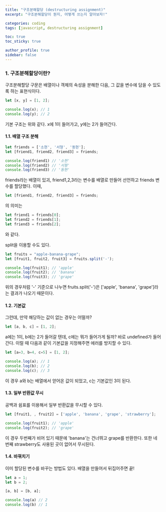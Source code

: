 ```yaml
---
title: "구조분해할당 (destructuring assignment)"
excerpt: "구조분해할당이 뭔지, 어떻게 쓰는지 알아보자!"

categories: coding
tags: [javascript, destructuring assignment]

toc: true
toc_sticky: true

author_profile: true
sidebar: false
---
```


### 1. 구조분해할당이란?
구조분해할당 구문은 배열이나 객체의 속성을 분해한 다음, 그 값을 변수에 담을 수 있도록 하는 표현식이다.

```javascript
let [x, y] = [1, 2];

console.log(x); // 1
console.log(y); // 2
```
기본 구조는 위와 같다. x에 1이 들어가고, y에는 2가 들어간다.

#### 1.1. 배열 구조 분해

```javascript
let friends = ['소현', '서형', '동현'];
let [friend1, friend2, friend3] = friends;

console.log(friend1) // '소현'
console.log(friend2) // '서형'
console.log(friend3) // '동현'
```

friends라는 배열이 있괴, friend1,2,3라는 변수를 배열로 만들어 선언하고 friends 변수를 할당했다. 이때, 

```javascript
let [friend1, friend2, friend3] = friends;
```
의 의미는

```javascript
let friend1 = friends[0];
let friend2 = friends[1];
let friend3 = friends[2];
```
와 같다.

split을 이용할 수도 있다.

```javascript
let fruits = "apple-banana-grape";
let [fruit1, fruit2, fruit3] = fruits.split('-');

console.log(fruit1); // 'apple'
console.log(fruit2); // 'banana'
console.log(fruit3); // 'grape'
```
위의 경우처럼 '-' 기준으로 나누면 fruits.split('-')은 ['apple', 'banana', 'grape']라는 결과가 나오기 때문이다.

#### 1.2. 기본값
그런데, 만약 해당하는 값이 없는 경우는 어떨까?

```javascript
let [a, b, c] = [1, 2];
```
a에는 1이, b에는 2가 들어갈 텐데, c에는 뭐가 들어가게 될까? 바로 undefined가 들어간다. 이럴 때 다음과 같이 기본값을 지정해주면 에러를 방지할 수 있다.

```javascript
let [a=3, b=4, c=5] = [1, 2];

console.log(a); // 1
console.log(b); // 2
console.log(c); // 3
```
이 경우 a와 b는 배열에서 얻어온 값이 되었고, c는 기본값인 3이 된다.

#### 1.3. 일부 반환값 무시

공백과 쉼표를 이용해서 일부 반환값을 무시할 수 있다.

```javascript
let [fruit1, , fruit2] = ['apple', 'banana', 'grape', 'strawberry'];

console.log(fruit1); // 'apple'
console.log(fruit2); // 'grape'
```
이 경우 두번째가 비어 있기 때문에 'banana'는 건너뛰고 grape를 반환한다. 또한 네 번째 strawberry도 사용된 곳이 없어서 무시된다.

#### 1.4. 바꿔치기
이미 할당된 변수를 바꾸는 방법도 있다. 배열을 만들어서 뒤집어주면 끝!

```javascript
let a = 1;
let b = 2;

[a, b] = [b, a];

console.log(a) // 2
console.log(b) // 1
```
